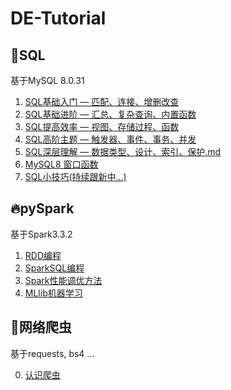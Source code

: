 # DE-Tutorial

## 🐳SQL

基于MySQL 8.0.31

1. [SQL基础入门 — 匹配、连接、增删改查](https://github.com/chenjunyi1999/DE-Tutorial/blob/main/SQL/SQL%E5%9F%BA%E7%A1%80%E5%85%A5%E9%97%A8%20%E2%80%94%20%E5%8C%B9%E9%85%8D%E3%80%81%E8%BF%9E%E6%8E%A5%E3%80%81%E5%A2%9E%E5%88%A0%E6%94%B9%E6%9F%A5.md)
2. [SQL基础进阶 — 汇总、复杂查询、内置函数](https://github.com/chenjunyi1999/DE-Tutorial/blob/main/SQL/SQL%E5%9F%BA%E7%A1%80%E8%BF%9B%E9%98%B6%20%E2%80%94%20%E6%B1%87%E6%80%BB%E3%80%81%E5%A4%8D%E6%9D%82%E6%9F%A5%E8%AF%A2%E3%80%81%E5%86%85%E7%BD%AE%E5%87%BD%E6%95%B0.md)
3. [SQL提高效率 — 视图、存储过程、函数](https://github.com/chenjunyi1999/DE-Tutorial/blob/main/SQL/SQL%E6%8F%90%E9%AB%98%E6%95%88%E7%8E%87%20%E2%80%94%20%E8%A7%86%E5%9B%BE%E3%80%81%E5%AD%98%E5%82%A8%E8%BF%87%E7%A8%8B%E3%80%81%E5%87%BD%E6%95%B0.md)
4. [SQL高阶主题 — 触发器、事件、事务、并发](https://github.com/chenjunyi1999/DE-Tutorial/blob/main/SQL/SQL%E9%AB%98%E9%98%B6%E4%B8%BB%E9%A2%98%20%E2%80%94%20%E8%A7%A6%E5%8F%91%E5%99%A8%E3%80%81%E4%BA%8B%E4%BB%B6%E3%80%81%E4%BA%8B%E5%8A%A1%E3%80%81%E5%B9%B6%E5%8F%91.md)
5. [SQL深层理解 — 数据类型、设计、索引、保护.md](https://github.com/chenjunyi1999/DE-Tutorial/blob/main/SQL/SQL%E6%B7%B1%E5%B1%82%E7%90%86%E8%A7%A3%20%E2%80%94%20%E6%95%B0%E6%8D%AE%E7%B1%BB%E5%9E%8B%E3%80%81%E8%AE%BE%E8%AE%A1%E3%80%81%E7%B4%A2%E5%BC%95%E3%80%81%E4%BF%9D%E6%8A%A4.md)
6. [MySQL8 窗口函数](https://github.com/chenjunyi1999/DE-Tutorial/blob/main/SQL/MySQL8%20%E7%AA%97%E5%8F%A3%E5%87%BD%E6%95%B0.md)
7. [SQL小技巧(持续跟新中...)](https://github.com/chenjunyi1999/DE-Tutorial/blob/main/SQL/SQL%20%E5%B0%8F%E6%8A%80%E5%B7%A7.md)


## 🔥pySpark

基于Spark3.3.2

1. [RDD编程](https://github.com/chenjunyi1999/DE-Tutorial/blob/main/pySpark/RDD%E7%BC%96%E7%A8%8B.md)
2. [SparkSQL编程](https://github.com/chenjunyi1999/DE-Tutorial/blob/main/pySpark/SparkSQL%E7%BC%96%E7%A8%8B.md)
3. [Spark性能调优方法](https://github.com/chenjunyi1999/DE-Tutorial/blob/main/pySpark/Spark%E6%80%A7%E8%83%BD%E8%B0%83%E4%BC%98%E6%96%B9%E6%B3%95.md)
4. [MLlib机器学习](https://github.com/chenjunyi1999/DE-Tutorial/blob/main/pySpark/MLlib%E6%9C%BA%E5%99%A8%E5%AD%A6%E4%B9%A0.md)


## 🥷网络爬虫

基于requests, bs4 ...

0. [认识爬虫](https://github.com/chenjunyi1999/DE-Tutorial/blob/main/spider/%E8%AE%A4%E8%AF%86%E7%88%AC%E8%99%AB.md)
